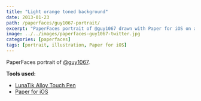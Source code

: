 ```yaml
---
title: "Light orange toned background"
date: 2013-01-23
path: /paperfaces/guy1067-portrait/
excerpt: "PaperFaces portrait of @guy1067 drawn with Paper for iOS on an iPad."
image: ../../images/paperfaces-guy1067-twitter.jpg
categories: [paperfaces]
tags: [portrait, illustration, Paper for iOS]
---
```


PaperFaces portrait of [@guy1067](https://twitter.com/guy1067).

**Tools used:**

- [LunaTik Alloy Touch Pen](https://www.amazon.com/gp/product/B00821TR7G/ref=as_li_ss_tl?ie=UTF8&tag=mademist-20&linkCode=as2&camp=1789&creative=390957&creativeASIN=B00821TR7G)
- [Paper for iOS](https://paper.bywetransfer.com/)
